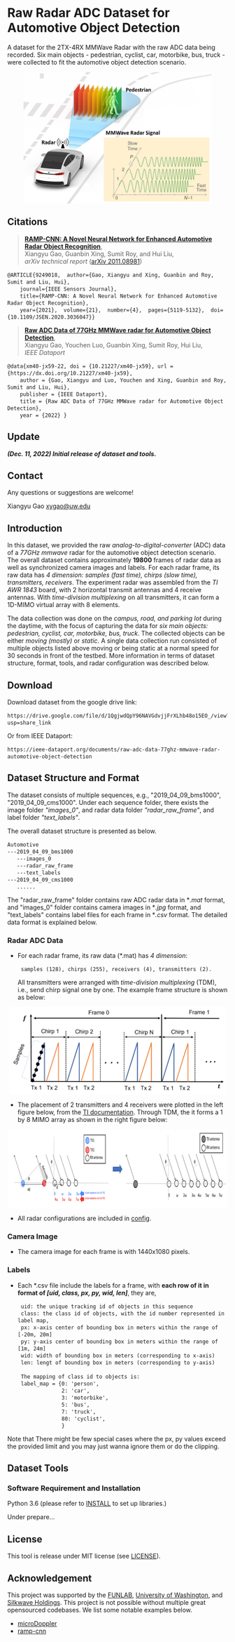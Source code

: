 # Raw Radar ADC Dataset for Automotive Object Detection

A dataset for the 2TX-4RX MMWave Radar with the raw ADC data being recorded. Six main objects - pedestrian, cyclist, car, motorbike, bus, truck - were collected to fit the automotive object detection scenario. 

<p align="center"> <img src='docs/automotive_tease.png' align="center" height="300px"> </p>

## Citations

> [**RAMP-CNN: A Novel Neural Network for Enhanced Automotive Radar Object Recognition**](https://arxiv.org/pdf/2011.08981.pdf),            
> Xiangyu Gao, Guanbin Xing, Sumit Roy, and Hui Liu, <br/>
> *arXiv technical report* ([arXiv 2011.08981](https://arxiv.org/abs/2011.08981))  

    @ARTICLE{9249018,  author={Gao, Xiangyu and Xing, Guanbin and Roy, Sumit and Liu, Hui},  
        journal={IEEE Sensors Journal},   
        title={RAMP-CNN: A Novel Neural Network for Enhanced Automotive Radar Object Recognition},   
        year={2021},  volume={21},  number={4},  pages={5119-5132},  doi={10.1109/JSEN.2020.3036047}}

> [**Raw ADC Data of 77GHz MMWave radar for Automotive Object Detection**](https://ieee-dataport.org/documents/raw-adc-data-77ghz-mmwave-radar-automotive-object-detection),            
> Xiangyu Gao, Youchen Luo, Guanbin Xing, Sumit Roy, Hui Liu, <br/>
> *IEEE Dataport*

    @data{xm40-jx59-22, doi = {10.21227/xm40-jx59}, url = {https://dx.doi.org/10.21227/xm40-jx59},
        author = {Gao, Xiangyu and Luo, Youchen and Xing, Guanbin and Roy, Sumit and Liu, Hui},
        publisher = {IEEE Dataport},
        title = {Raw ADC Data of 77GHz MMWave radar for Automotive Object Detection},
        year = {2022} }
    
    

## Update
***(Dec. 11, 2022) Initial release of dataset and tools.***

## Contact
Any questions or suggestions are welcome! 

Xiangyu Gao [xygao@uw.edu](mailto:xygao@uw.edu) 

## Introduction
In this dataset, we provided the raw *analog-to-digital-converter* (ADC) data of a *77GHz mmwave* radar for the automotive object detection scenario. The overall dataset contains approximately **19800** frames of radar data as well as synchronized camera images and labels. For each radar frame, its raw data has *4 dimension: samples (fast time), chirps (slow time), transmitters, receivers*. The experiment radar was assembled from the *TI AWR 1843* board, with 2 horizontal transmit antennas and 4 receive antennas. With *time-division multiplexing* on all transmitters, it can form a 1D-MIMO virtual array with 8 elements. 

The data collection was done on the *campus, road, and parking lot* during the daytime, with the focus of capturing the data for *six main objects: pedestrian, cyclist, car, motorbike, bus, truck*. The collected objects can be either *moving (mostly)* or *static*. A single data collection run consisted of multiple objects listed above moving or being static at a normal speed for 30 seconds in front of the testbed. More information in terms of dataset structure, format, tools, and radar configuration was described below.

## Download

Download dataset from the google drive link:
```
https://drive.google.com/file/d/1QgjwdQpY96NAVGdvjjFrXLhb48o15EO_/view?usp=share_link
``` 
Or from IEEE Dataport:
```
https://ieee-dataport.org/documents/raw-adc-data-77ghz-mmwave-radar-automotive-object-detection
```

## Dataset Structure and Format

The dataset consists of multiple sequences, e.g., "2019_04_09_bms1000", "2019_04_09_cms1000". Under each sequence folder, there exists the image folder *"images_0"*, and radar data folder *"radar_raw_frame"*, and label folder *"text_labels"*.

The overall dataset structure is presented as below.

    Automotive
    ---2019_04_09_bms1000
       ---images_0
       ---radar_raw_frame
       ---text_labels
    ---2019_04_09_cms1000
       ......
       
The "radar_raw_frame" folder contains raw ADC radar data in **.mat* format, and "images_0" folder contains camera images in **.jpg* format, and "text_labels" contains label files for each frame in **.csv* format. The detailed data format is explained below.

### Radar ADC Data

*  For each radar frame, its raw data (*.mat) has *4 dimension*: 
        
        samples (128), chirps (255), receivers (4), transmitters (2). 

    All transmitters were arranged with *time-division multiplexing* (TDM), i.e., send chirp signal one by one. The example frame structure is shown as below:
<p align="center"> <img src='docs/frame_structure.png' align="center" height="200px"> </p>

* The placement of 2 transmitters and 4 receivers were plotted in the left figure below, from the [TI documentation](https://www.ti.com/lit/an/swra554a/swra554a.pdf). Through TDM, the it forms a 1 by 8 MIMO array as shown in the right figure below:
<p align="center"> <img src='docs/mimo.png' align="center" height="180px"> </p>

* All radar configurations are included in [config](config.py).

### Camera Image

*  The camera image for each frame is with 1440x1080 pixels.

### Labels

*  Each *.csv file include the labels for a frame, with **each row of it in format of *[uid, class, px, py, wid, len]***, they are,  
        
        uid: the unique tracking id of objects in this sequence
        class: the class id of objects, with the id number represented in label map, 
        px: x-axis center of bounding box in meters within the range of [-20m, 20m]
        py: y-axis center of bounding box in meters within the range of [1m, 24m]
        wid: width of bounding box in meters (corresponding to x-axis)
        len: lengt of bounding box in meters (corresponding to y-axis)
        
        The mapping of class id to objects is:
        label_map = {0: 'person',
                     2: 'car',
                     3: 'motorbike',
                     5: 'bus',
                     7: 'truck',
                     80: 'cyclist',
                     }

Note that There might be few special cases where the px, py values exceed the provided limit and you may just wanna ignore them or do the clipping.
## Dataset Tools

### Software Requirement and Installation

Python 3.6 (please refer to [INSTALL](requirements.txt) to set up libraries.)

Under prepare...

## License

This tool is release under MIT license (see [LICENSE](LICENSE)).

## Acknowledgement
This project was supported by the [FUNLAB](https://depts.washington.edu/funlab/), [University of Washington](http://www.washington.edu/), and [Silkwave Holdings](https://silkwave.com.hk/). This project is not possible without multiple great opensourced codebases. We list some notable examples below.

* [microDoppler](https://github.com/Xiangyu-Gao/mmWave-radar-signal-processing-and-microDoppler-classification)
* [ramp-cnn](https://github.com/Xiangyu-Gao/Radar-multiple-perspective-object-detection)
